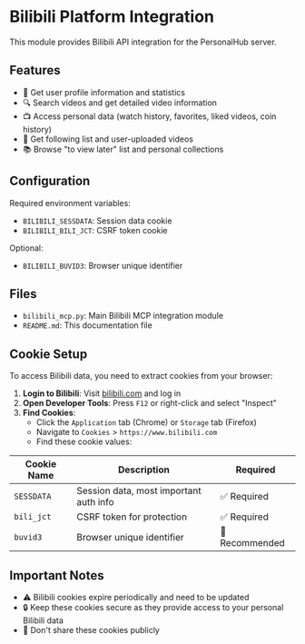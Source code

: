 # Bilibili Platform Integration

This module provides Bilibili API integration for the PersonalHub server.

## Features

- 👤 Get user profile information and statistics
- 🔍 Search videos and get detailed video information
- 📺 Access personal data (watch history, favorites, liked videos, coin history)
- 👥 Get following list and user-uploaded videos
- 📚 Browse "to view later" list and personal collections

## Configuration

Required environment variables:
- `BILIBILI_SESSDATA`: Session data cookie
- `BILIBILI_BILI_JCT`: CSRF token cookie

Optional:
- `BILIBILI_BUVID3`: Browser unique identifier

## Files

- `bilibili_mcp.py`: Main Bilibili MCP integration module
- `README.md`: This documentation file

## Cookie Setup

To access Bilibili data, you need to extract cookies from your browser:

1. **Login to Bilibili**: Visit [bilibili.com](https://www.bilibili.com) and log in
2. **Open Developer Tools**: Press `F12` or right-click and select "Inspect"
3. **Find Cookies**:
   - Click the `Application` tab (Chrome) or `Storage` tab (Firefox)
   - Navigate to `Cookies` > `https://www.bilibili.com`
   - Find these cookie values:

| Cookie Name | Description | Required |
|-------------|-------------|----------|
| `SESSDATA` | Session data, most important auth info | ✅ Required |
| `bili_jct` | CSRF token for protection | ✅ Required |
| `buvid3` | Browser unique identifier | 🔶 Recommended |

## Important Notes

- ⚠️ Bilibili cookies expire periodically and need to be updated
- 🔒 Keep these cookies secure as they provide access to your personal Bilibili data
- 🚫 Don't share these cookies publicly
